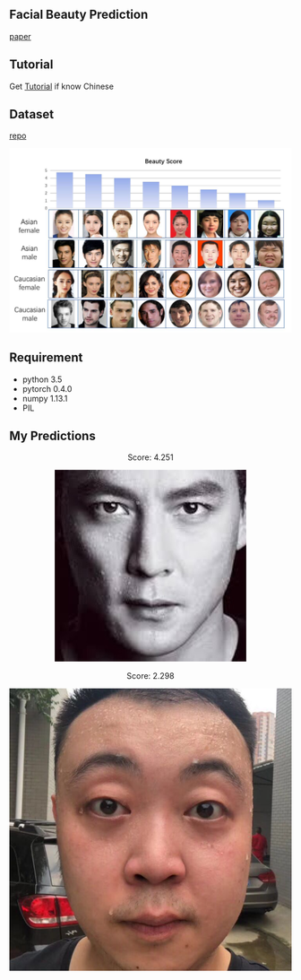 ## Facial Beauty Prediction
[paper](https://arxiv.org/abs/1801.06345)

## Tutorial
Get [Tutorial](https://zhuanlan.zhihu.com/p/37308381) if know Chinese

## Dataset
[repo](https://github.com/HCIILAB/SCUT-FBP5500-Database-Release)

<p align="center"><img src="data/imgs/SCUT-FBP5500.jpg" /></p>

## Requirement
* python 3.5
* pytorch 0.4.0
* numpy 1.13.1
* PIL

## My Predictions

<p align="center">Score: 4.251</p>
<p align="center"><img src="data/imgs/wyz.jpeg" /></p>

<p align="center">Score: 2.298</p>
<p align="center"><img src="data/imgs/mj.jpeg" /></p>
